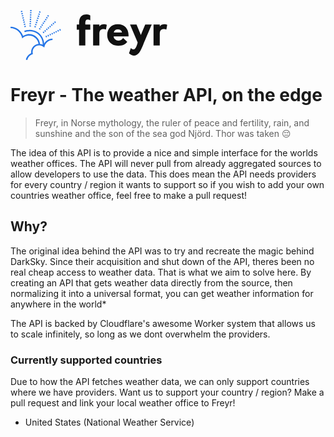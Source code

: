<svg width="250.76578318588352" height="80" viewBox="0 0 250.76578318588352 80"><defs></defs><g featurekey="nRdZyp-0" transform="matrix(0.20703934133052826,0,0,0.20703934133052826,-10.828154993600707,-10.041408026107378)" fill="#2374e6"><g xmlns="http://www.w3.org/2000/svg"><path d="M311,327.8l-11-1.4c1.9-12,1-24.5-1.4-36.5c-6.2-25.9-22.1-48.5-44.6-62.4c-22.6-14.4-49.4-18.7-75.8-12.5   c-5.3,1.4-10.6,2.9-15.8,5.3l-4.3-10.1c5.8-2.4,11.5-4.3,17.8-5.8c28.8-6.7,59-1.9,84,13.9c25.4,15.8,42.7,40.3,49.4,69.6   C312.5,300.5,313,314.4,311,327.8z"></path><path d="M160.3,181l-1.9-8.2l11-2.4l1.9,8.2L160.3,181z M156.5,164.2l-1.9-8.2l11-2.4l1.9,8.2L156.5,164.2z M152.6,147.8l-1.9-8.2   l11-2.4l1.9,8.2L152.6,147.8z M148.8,131.5l-1.9-8.2l11-2.4l1.9,8.2L148.8,131.5z M145,114.7l-1.9-8.2l11-2.4l1.9,8.2L145,114.7z    M141.1,98.4l-1.9-8.2l11-2.4l1.9,8.2L141.1,98.4z M137.3,82.1l-1.9-8.2l11-2.4l1.9,8.2L137.3,82.1z M133.4,65.3l-1.9-8.2l11-2.4   l1.9,8.2L133.4,65.3z"></path><path d="M209.8,176.2l-11-0.5l0.5-8.6l11,0.5L209.8,176.2z M210.2,158.9l-11-0.5l0.5-8.6l11,0.5L210.2,158.9z M211.2,142.1l-11-0.5   l0.5-8.6l11,0.5L211.2,142.1z M211.7,125.3l-11-0.5l0.5-8.6l11,0.5L211.7,125.3z M212.6,108.5l-11-0.5l0.5-8.6l11,0.5L212.6,108.5z    M213.1,91.2l-11-0.5l0.5-8.6l11,0.5L213.1,91.2z M214.1,74.4l-11-0.5l0.5-8.6l11,0.5L214.1,74.4z M214.6,57.6l-11-0.5l0.5-8.6   l11,0.5L214.6,57.6z"></path><path d="M246.7,183.4l-10.6-3.4l2.4-8.2l10.6,3.4L246.7,183.4z M252,167l-10.6-3.4l2.4-8.2l10.6,3.4L252,167z M257.3,150.7   l-10.6-3.4l2.4-8.2l10.6,3.4L257.3,150.7z M262.1,134.9l-10.6-3.4l2.4-8.2l10.6,3.4L262.1,134.9z M267.4,118.6l-10.6-3.4l2.4-8.2   l10.6,3.4L267.4,118.6z M272.6,102.7l-10.6-3.4l2.4-8.2l10.6,3.4L272.6,102.7z M277.4,86.4L266.9,83l2.4-8.2l10.6,3.4L277.4,86.4z    M282.7,70.1l-10.6-3.4l2.4-8.2l10.6,3.4L282.7,70.1z"></path><path d="M280.3,200.2l-9.1-6.2l4.8-7.2l9.1,6.2L280.3,200.2z M289.4,185.8l-9.1-6.2l4.8-7.2l9.1,6.2L289.4,185.8z M299,171.8   l-9.1-6.2l4.8-7.2l9.1,6.2L299,171.8z M308.2,157.4l-9.1-6.2l4.8-7.2l9.1,6.2L308.2,157.4z M317.3,143.5l-9.1-6.2l4.8-7.2l9.1,6.2   L317.3,143.5z M326.9,129.1l-9.1-6.2l4.8-7.2l9.1,6.2L326.9,129.1z M336,114.7l-9.6-5.8l4.8-7.2l9.1,6.2L336,114.7z M345.1,100.8   l-9.1-6.2l4.8-7.2l9.1,6.2L345.1,100.8z"></path><path d="M308.2,228l-7.2-8.2l6.2-5.8l7.2,8.2L308.2,228z M320.6,217l-7.2-8.2l6.2-5.8l7.2,8.2L320.6,217z M333.6,205.4l-7.2-8.2   l6.2-5.8l7.2,8.2L333.6,205.4z M346.1,194.4l-7.2-8.2l6.2-5.8l7.2,8.2L346.1,194.4z M359,183.4l-7.2-8.2l6.2-5.8l7.2,8.2L359,183.4   z M371.5,171.8l-7.2-8.2l6.2-5.8l7.2,8.2L371.5,171.8z M384.5,160.8l-7.2-8.2l6.2-5.8l7.2,8.2L384.5,160.8z M397,149.8l-7.2-8.2   l6.2-5.8l7.2,8.2L397,149.8z"></path><path d="M327.4,260.6l-4.8-10.1l7.7-3.8l4.8,10.1L327.4,260.6z M342.7,253.4l-4.8-10.1l7.7-3.8l4.8,10.1L342.7,253.4z M358.1,245.8   l-4.8-10.1l7.7-3.8l4.8,10.1L358.1,245.8z M373.4,238.6l-4.8-10.1l7.7-3.8l4.8,10.1L373.4,238.6z M388.3,230.9l-4.8-10.1l7.7-3.8   L396,227L388.3,230.9z M403.7,223.7l-4.8-10.1l7.7-3.8l4.8,10.1L403.7,223.7z M419,216l-4.8-10.1l7.7-3.8l4.8,10.1L419,216z    M433.9,208.8l-4.8-10.1l7.7-3.8l4.8,10.1L433.9,208.8z"></path><path d="M269.3,317.3c-0.5-19.2-8.6-37-22.6-50.4c-13.9-13.4-32.2-20.6-51.4-20.6c-16.8,0-33.1,5.8-46.1,16.3l-6.7,5.3l-1.9-8.6   c-10.1-40.8-46.6-69.6-88.3-71l0.5-11c44.2,1.4,83,30.2,96.5,71.5c13.9-9.1,29.8-13.9,46.6-13.9c22.1,0,43.2,8.6,59,24   s25,36,25.9,58.1L269.3,317.3z"></path><path d="M181.9,434.9l-11-2.9c5.3-22.1,20.6-40.3,41.3-49.9c-0.5-2.9-0.5-6.2-0.5-9.1c0-34.6,27.8-62.4,62.4-62.4   c11.5,0,22.6,3.4,32.6,9.1c10.6-29.3,38.4-49.4,70.1-50.4l0.5,11c-29.3,1-54.7,21.1-61.9,49.4l-1.9,8.6l-6.7-5.3   c-9.1-7.2-20.2-11.5-32.2-11.5c-28.3,0-51.4,23-51.4,51.4c0,3.8,0.5,7.7,1.4,11l1,4.8l-4.3,1.9   C201.1,398.4,186.7,414.7,181.9,434.9z"></path></g><g xmlns="http://www.w3.org/2000/svg" display="none"><g display="inline"><rect x="0" y="0" fill="#2374e6" stroke="#2374e6" stroke-width="1.000000e-02" stroke-miterlimit="10" width="120" height="120"></rect><rect x="120" y="0" fill="#2374e6" stroke="#2374e6" stroke-width="1.000000e-02" stroke-miterlimit="10" width="120" height="120"></rect><rect x="240" y="0" fill="#2374e6" stroke="#2374e6" stroke-width="1.000000e-02" stroke-miterlimit="10" width="120" height="120"></rect><rect x="360" y="0" fill="#2374e6" stroke="#2374e6" stroke-width="1.000000e-02" stroke-miterlimit="10" width="120" height="120"></rect><rect x="0" y="120" fill="#2374e6" stroke="#2374e6" stroke-width="1.000000e-02" stroke-miterlimit="10" width="120" height="120"></rect><rect x="120" y="120" fill="#2374e6" stroke="#2374e6" stroke-width="1.000000e-02" stroke-miterlimit="10" width="120" height="120"></rect><rect x="240" y="120" fill="#2374e6" stroke="#2374e6" stroke-width="1.000000e-02" stroke-miterlimit="10" width="120" height="120"></rect><rect x="360" y="120" fill="#2374e6" stroke="#2374e6" stroke-width="1.000000e-02" stroke-miterlimit="10" width="120" height="120"></rect><rect x="0" y="240" fill="#2374e6" stroke="#2374e6" stroke-width="1.000000e-02" stroke-miterlimit="10" width="120" height="120"></rect><rect x="120" y="240" fill="#2374e6" stroke="#2374e6" stroke-width="1.000000e-02" stroke-miterlimit="10" width="120" height="120"></rect><rect x="240" y="240" fill="#2374e6" stroke="#2374e6" stroke-width="1.000000e-02" stroke-miterlimit="10" width="120" height="120"></rect><rect x="360" y="240" fill="#2374e6" stroke="#2374e6" stroke-width="1.000000e-02" stroke-miterlimit="10" width="120" height="120"></rect><rect x="0" y="360" fill="#2374e6" stroke="#2374e6" stroke-width="1.000000e-02" stroke-miterlimit="10" width="120" height="120"></rect><rect x="120" y="360" fill="#2374e6" stroke="#2374e6" stroke-width="1.000000e-02" stroke-miterlimit="10" width="120" height="120"></rect><rect x="240" y="360" fill="#2374e6" stroke="#2374e6" stroke-width="1.000000e-02" stroke-miterlimit="10" width="120" height="120"></rect><rect x="360" y="360" fill="#2374e6" stroke="#2374e6" stroke-width="1.000000e-02" stroke-miterlimit="10" width="120" height="120"></rect></g></g></g><g  featurekey="Q4qmbg-0" transform="matrix(3.3811471462249756,0,0,3.3811471462249756,104.17417946887969,-10.920075604085675)" fill="#111111"><path d="M6.94 5.82 l0 2.34 c-0.42 -0.38 -1.08 -0.4 -1.26 -0.4 c-1.02 0 -1.08 1.08 -1.08 1.9 l0 0.46 l2.34 0 l0 2.44 l-2.34 0 l0 7.44 l-2.96 0 l0 -7.44 l-1.1 0 l0 -2.44 l1.1 0 l0 -0.46 c0 -3.12 1.16 -4.36 3.68 -4.36 c0.6 0 1.16 0.24 1.62 0.52 z M14.763895833333333 10.26 l-0.4 2.22 c-0.74 -0.32 -0.88 -0.26 -1.22 -0.26 c-1.2 0 -1.9 0.64 -1.9 2.22 l0 5.56 l-2.96 0 l0 -9.88 l2.96 0 l0 0.88 c0.38 -0.68 1.42 -1.02 2.08 -1.02 c0.62 0 0.98 0.02 1.44 0.28 z M25.047791666666665 15.08 l0 0.66 l-7.04 0 c0 1.16 1.18 1.98 2.16 1.98 c0.96 0 1.84 -0.38 2.3 -1.22 l1.98 1.82 c-0.8 1.08 -2.02 1.84 -4.28 1.84 c-3.24 0 -5.22 -2.16 -5.22 -5.08 s1.92 -5.1 5.04 -5.1 s5.06 2.14 5.06 5.1 z M18.067791666666665 13.86 l3.88 0 c-0.16 -0.94 -0.84 -1.44 -1.96 -1.44 c-1.08 0 -1.74 0.58 -1.92 1.44 z M32.95168749999999 10.12 l3.08 0 s-2.56 6.02 -4.06 9.6 c-1.34 3.18 -2.32 5.1 -4.46 5.1 c-0.88 0 -1.94 -0.86 -2.24 -1.1 l0.86 -2.44 c0.4 0.38 0.92 0.62 1.34 0.62 c1.02 0 1.56 -2.06 1.9 -3.26 l-3.62 -8.52 l3.08 0 l2.06 4.94 c0.66 -1.6 1.42 -3.42 2.06 -4.94 z M43.35558333333333 10.26 l-0.4 2.22 c-0.74 -0.32 -0.88 -0.26 -1.22 -0.26 c-1.2 0 -1.9 0.64 -1.9 2.22 l0 5.56 l-2.96 0 l0 -9.88 l2.96 0 l0 0.88 c0.38 -0.68 1.42 -1.02 2.08 -1.02 c0.62 0 0.98 0.02 1.44 0.28 z"></path></g></svg>

# Freyr - The weather API, on the edge

> Freyr, in Norse mythology, the ruler of peace and fertility, rain, and sunshine and the son of the sea god Njörd.
> Thor was taken 😔

The idea of this API is to provide a nice and simple interface for the worlds weather offices. The API will never pull from already aggregated sources to allow developers to use the data. This does mean the API needs providers for every country / region it wants to support so if you wish to add your own countries weather office, feel free to make a pull request!

## Why?
The original idea behind the API was to try and recreate the magic behind DarkSky. Since their acquisition and shut down of the API, theres been no real cheap access to weather data. That is what we aim to solve here. By creating an API that gets weather data directly from the source, then normalizing it into a universal format, you can get weather information for anywhere in the world*

The API is backed by Cloudflare's awesome Worker system that allows us to scale infinitely, so long as we dont overwhelm the providers.

### Currently supported countries
Due to how the API fetches weather data, we can only support countries where we have providers. Want us to support your country / region? Make a pull request and link your local weather office to Freyr!

- United States (National Weather Service)